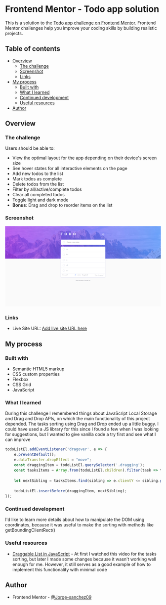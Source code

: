 # Frontend Mentor - Todo app solution

This is a solution to the [Todo app challenge on Frontend Mentor](https://www.frontendmentor.io/challenges/todo-app-Su1_KokOW). Frontend Mentor challenges help you improve your coding skills by building realistic projects. 

## Table of contents

- [Overview](#overview)
  - [The challenge](#the-challenge)
  - [Screenshot](#screenshot)
  - [Links](#links)
- [My process](#my-process)
  - [Built with](#built-with)
  - [What I learned](#what-i-learned)
  - [Continued development](#continued-development)
  - [Useful resources](#useful-resources)
- [Author](#author)

## Overview

### The challenge

Users should be able to:

- View the optimal layout for the app depending on their device's screen size
- See hover states for all interactive elements on the page
- Add new todos to the list
- Mark todos as complete
- Delete todos from the list
- Filter by all/active/complete todos
- Clear all completed todos
- Toggle light and dark mode
- **Bonus**: Drag and drop to reorder items on the list

### Screenshot

![](./screenshot.png)

### Links

- Live Site URL: [Add live site URL here](https://kriosaber.github.io/todo-app-main/)

## My process

### Built with

- Semantic HTML5 markup
- CSS custom properties
- Flexbox
- CSS Grid
- JavaScript

### What I learned

During this challenge I remembered things about JavaScript Local Storage and Drag and Drop APIs, on which the main functionality of this project depended. The tasks sorting using Drag and Drop ended up a little buggy. I could have used a JS library for this since I found a few when I was looking for suggestions, but I wanted to give vanilla code a try first and see what I can improve

```js for the sorting
todoListEl.addEventListener('dragover', e => {
    e.preventDefault();
    e.dataTransfer.dropEffect = "move";
    const draggingItem = todoListEl.querySelector('.dragging');
    const tasksItems = Array.from(todoListEl.children).filter(task => task !== draggingItem);

    let nextSibling = tasksItems.find(sibling => e.clientY <= sibling.getBoundingClientRect().y);

    todoListEl.insertBefore(draggingItem, nextSibling);
});
```

### Continued development

I'd like to learn more details about how to manipulate the DOM using coordinates, because it was useful to make the sorting with methods like getBoundingClientRect()


### Useful resources

- [Draggable List in JavaScript](https://www.youtube.com/watch?v=9HUlUnM3UG8&t=669s) - At first I watched this video for the tasks sorting, but later I made some changes because it wasn't working well enough for me. However, it still serves as a good example of how to implement this functionality with minimal code

## Author

- Frontend Mentor - [@Jorge-sanchez09](https://www.frontendmentor.io/profile/Jorge-sanchez09)